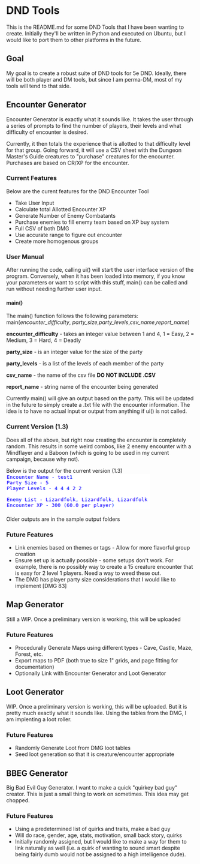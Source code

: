 # DND Tools

This is the README.md for some DND Tools that I have been wanting to create. Initially they'll be written in Python and executed on Ubuntu, but I would like to port them to other platforms in the future.

## Goal

My goal is to create a robust suite of DND tools for 5e DND. Ideally, there will be both player and DM tools, but since I am perma-DM, most of my tools will tend to that side.

## Encounter Generator

Encounter Generator is exactly what it sounds like. It takes the user through a series of prompts to find the number of players, their levels and what difficulty of encounter is desired.

Currently, it then totals the experience that is allotted to that difficulty level for that group. Going forward, it will use a CSV sheet with the Dungeon Master's Guide creatures to "purchase" creatures for the encounter. Purchases are based on CR/XP for the encounter.

### Current Features

Below are the curent features for the DND Encounter Tool

  * Take User Input
  * Calculate total Allotted Encounter XP
  * Generate Number of Enemy Combatants
  * Purchase enemies to fill enemy team based on XP buy system
  * Full CSV of both DMG
  * Use accurate range to figure out encounter
  * Create more homogenous groups

### User Manual

After running the code, calling ui() will start the user interface version of the program. Conversely, when it has been loaded into memory, if you know your parameters or want to script with this stuff, main() can be called and run without needing further user input.

#### main()
The main() function follows the following parameters:
main(*encounter\_difficulty*, *party\_size*,*party\_levels*,*csv\_name*,*report\_name*)

**encounter\_difficulty** - takes an integer value between 1 and 4, 1 = Easy, 2 = Medium, 3 = Hard, 4 = Deadly

**party\_size** - is an integer value for the size of the party

**party\_levels** - is a list of the levels of each member of the party

**csv\_name** - the name of the csv file **DO NOT INCLUDE .CSV**

**report\_name** - string name of the encounter being generated

Currently main() will give an output based on the party. This will be updated in the future to simply create a .txt file with the encounter information. The idea is to have no actual input or output from anything if ui() is not called.


### Current Version (1.3)

Does all of the above, but right now creating the encounter is completely random. This results in some weird combos, like 2 enemy encounter with a Mindflayer and a Baboon (which is going to be used in my current campaign, because why not).

Below is the output for the current version (1.3)
![Alt text](https://github.com/ryanbomo/dnd_tools/blob/master/dnd_encounter_generator/sample_output/version_1_3.png?raw=true)

Older outputs are in the sample output folders

### Future Features
  * Link enemies based on themes or tags - Allow for more flavorful group creation
  * Ensure set up is actually possible - some setups don't work. For example, there is no possibly way to create a 15 creature encounter that is easy for 2 level 1 players. Need a way to weed these out.
  * The DMG has player party size considerations that I would like to implement \[DMG 83\]

## Map Generator

Still a WIP. Once a preliminary version is working, this will be uploaded

### Future Features
  * Procedurally Generate Maps using different types - Cave, Castle, Maze, Forest, etc.
  * Export maps to PDF (both true to size 1" grids, and page fitting for documentation)
  * Optionally Link with Encounter Generator and Loot Generator

## Loot Generator

WIP. Once a preliminary version is working, this will be uploaded. But it is pretty much exactly what it sounds like. Using the tables from the DMG, I am implenting a loot roller.

### Future Features
  * Randomly Generate Loot from DMG loot tables
  * Seed loot generation so that it is creature/encounter appropriate

## BBEG Generator
Big Bad Evil Guy Generator. I want to make a quick "quirkey bad guy" creator. This is just a small thing to work on sometimes. This idea may get chopped.

### Future Features
  * Using a predetermined list of quirks and traits, make a bad guy
  * Will do race, gender, age, stats, motivation, small back story, quirks
  * Initially randomly assigned, but I would like to make a way for them to link naturally as well (i.e. a quirk of wanting to sound smart despite being fairly dumb would not be assigned to a high intelligence dude).


